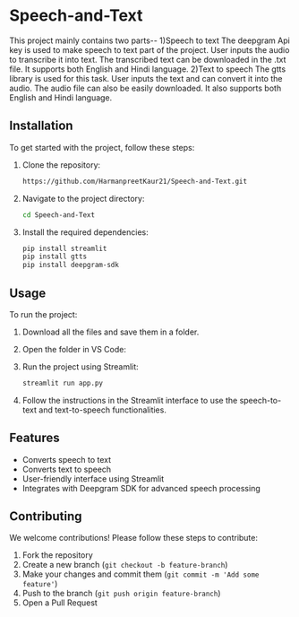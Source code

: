 # Speech-and-Text
This project mainly contains two parts-- 
1)Speech to text
The deepgram Api key is used to make speech to text part of the project. User inputs the audio to transcribe it into text. The transcribed text can be downloaded in the .txt file. It supports both English and Hindi language.
2)Text to speech
The gtts library is used for this task. User inputs the text and can convert it into the audio. The audio file can also be easily downloaded. It also supports both English and Hindi language.

## Installation

To get started with the project, follow these steps:

1. Clone the repository:
    ```sh
    https://github.com/HarmanpreetKaur21/Speech-and-Text.git
    ```

2. Navigate to the project directory:
    ```sh
    cd Speech-and-Text
    ```

3. Install the required dependencies:
    ```sh
    pip install streamlit
    pip install gtts
    pip install deepgram-sdk
    ```

## Usage

To run the project:

1. Download all the files and save them in a folder.

2. Open the folder in VS Code:
    
3. Run the project using Streamlit:
    ```sh
    streamlit run app.py
    ```

4. Follow the instructions in the Streamlit interface to use the speech-to-text and text-to-speech functionalities.

## Features

- Converts speech to text
- Converts text to speech
- User-friendly interface using Streamlit
- Integrates with Deepgram SDK for advanced speech processing

## Contributing

We welcome contributions! Please follow these steps to contribute:

1. Fork the repository
2. Create a new branch (`git checkout -b feature-branch`)
3. Make your changes and commit them (`git commit -m 'Add some feature'`)
4. Push to the branch (`git push origin feature-branch`)
5. Open a Pull Request
